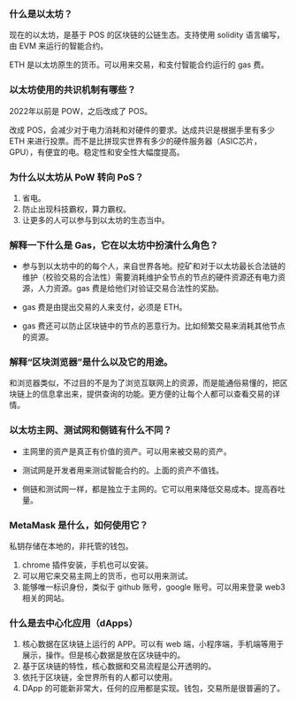 ### 什么是以太坊？

现在的以太坊，是基于 POS 的区块链的公链生态。支持使用 solidity 语言编写，由 EVM 来运行的智能合约。

ETH 是以太坊原生的货币。可以用来交易，和支付智能合约运行的 gas 费。



### 以太坊使用的共识机制有哪些？

2022年以前是 POW，之后改成了 POS。

改成 POS，会减少对于电力消耗和对硬件的要求。达成共识是根据手里有多少 ETH 来进行投票。而不是比拼现实世界有多少的硬件服务器（ASIC芯片，GPU），有便宜的电。稳定性和安全性大幅度提高。



### 为什么以太坊从 PoW 转向 PoS？

1. 省电。
2. 防止出现科技霸权，算力霸权。
3. 让更多的人可以参与到以太坊的生态当中。



### 解释一下什么是 Gas，它在以太坊中扮演什么角色？

- 参与到以太坊中的的每个人，来自世界各地。挖矿和对于以太坊最长合法链的维护（校验交易的合法性）需要消耗维护全节点的节点的硬件资源还有电力资源，人力资源。gas 费是给他们对验证交易合法性的奖励。

- gas 费是由提出交易的人来支付，必须是 ETH。

- gas 费还可以防止区块链中的节点的恶意行为。比如频繁交易来消耗其他节点的资源。



### 解释“区块浏览器”是什么以及它的用途。

和浏览器类似，不过目的不是为了浏览互联网上的资源，而是能通俗易懂的，把区块链上的信息拿出来，提供查询的功能。更方便的让每个人都可以查看交易的详情。



### 以太坊主网、测试网和侧链有什么不同？

- 主网里的资产是真正有价值的资产。可以用来被交易的资产。

- 测试网是开发者用来测试智能合约的。上面的资产不值钱。

- 侧链和测试网一样，都是独立于主网的。它可以用来降低交易成本。提高吞吐量。



### MetaMask 是什么，如何使用它？

私钥存储在本地的，非托管的钱包。

1. chrome 插件安装，手机也可以安装。
2. 可以用它来交易主网上的货币，也可以用来测试。
3. 能够唯一标识身份，类似于 github 账号，google 账号。可以用来登录 web3 相关的网站。



### 什么是去中心化应用（dApps）

1. 核心数据在区块链上运行的 APP。可以有 web 端，小程序端，手机端等用于展示，操作。但是核心数据是放在区块链中的。
2. 基于区块链的特性，核心数据和交易流程是公开透明的。
3. 依托于区块链，全世界所有的人都可以使用。
4. DApp 的可能新非常大，任何的应用都是实现。钱包，交易所是很普遍的了。